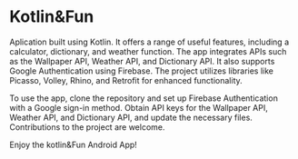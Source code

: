 # Kotlin&Fun
 
Aplication built using Kotlin. It offers a range of useful features, including a calculator, dictionary, and weather function. The app integrates APIs such as the Wallpaper API, Weather API, and Dictionary API. It also supports Google Authentication using Firebase. The project utilizes libraries like Picasso, Volley, Rhino, and Retrofit for enhanced functionality.

To use the app, clone the repository and set up Firebase Authentication with a Google sign-in method. Obtain API keys for the Wallpaper API, Weather API, and Dictionary API, and update the necessary files. Contributions to the project are welcome.

Enjoy the kotlin&Fun Android App!
